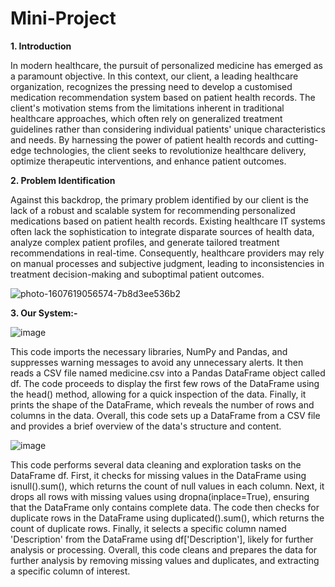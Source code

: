 # Mini-Project

**1. Introduction**


In modern healthcare, the pursuit of personalized medicine has
emerged as a paramount objective. In this context, our client, a leading
healthcare organization, recognizes the pressing need to develop a
customised medication recommendation system based on patient health
records. The client's motivation stems from the limitations inherent in
traditional healthcare approaches, which often rely on generalized treatment
guidelines rather than considering individual patients' unique characteristics and needs. By harnessing the power of patient health records and
cutting-edge technologies, the client seeks to revolutionize healthcare delivery,
optimize therapeutic interventions, and enhance patient outcomes.


**2. Problem Identification**

   
Against this backdrop, the primary problem identified by our client is the lack
of a robust and scalable system for recommending personalized medications
based on patient health records. Existing healthcare IT systems often lack the
sophistication to integrate disparate sources of health data, analyze complex
patient profiles, and generate tailored treatment recommendations in real-time.
Consequently, healthcare providers may rely on manual processes and
subjective judgment, leading to inconsistencies in treatment decision-making
and suboptimal patient outcomes.

![photo-1607619056574-7b8d3ee536b2](https://github.com/Chayan-12/Mini-Project/assets/89840919/2f4981da-6c73-4692-8fe5-ad91ca6766d3)



**3. Our System:-**


![image](https://github.com/Chayan-12/Mini-Project/assets/89840919/c228e359-2c12-4b66-b72f-466cda8206a4)

This code imports the necessary libraries, NumPy and Pandas, and suppresses
warning messages to avoid any unnecessary alerts. It then reads a CSV file named
medicine.csv into a Pandas DataFrame object called df. The code proceeds to display
the first few rows of the DataFrame using the head() method, allowing for a quick
inspection of the data. Finally, it prints the shape of the DataFrame, which reveals
the number of rows and columns in the data. Overall, this code sets up a DataFrame
from a CSV file and provides a brief overview of the data's structure and content.

![image](https://github.com/Chayan-12/Mini-Project/assets/89840919/174794fa-4402-4b95-a329-8e743f92a368)

This code performs several data cleaning and exploration tasks on the DataFrame
df. First, it checks for missing values in the DataFrame using isnull().sum(), which
returns the count of null values in each column. Next, it drops all rows with missing
values using dropna(inplace=True), ensuring that the DataFrame only contains
complete data. The code then checks for duplicate rows in the DataFrame using
duplicated().sum(), which returns the count of duplicate rows. Finally, it selects a
specific column named 'Description' from the DataFrame using df['Description'],
likely for further analysis or processing. Overall, this code cleans and prepares the
data for further analysis by removing missing values and duplicates, and extracting
a specific column of interest.
